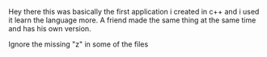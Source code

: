 Hey there this was basically the first application i created in c++ and i used it learn the language more.
A friend made the same thing at the same time and has his own version. 

Ignore the missing "z" in some of the files

